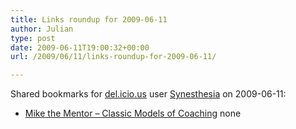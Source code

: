 ```yaml
---
title: Links roundup for 2009-06-11
author: Julian
type: post
date: 2009-06-11T19:00:32+00:00
url: /2009/06/11/links-roundup-for-2009-06-11/

---
```

Shared bookmarks for [del.icio.us][1] user [Synesthesia][2] on 2009-06-11:

  * [Mike the Mentor &#8211; Classic Models of Coaching][3] 
    none</li> </ul>

 [1]: http://del.icio.us/
 [2]: http://del.icio.us/synesthesia
 [3]: http://www.mentoringforchange.co.uk/classic/index.php